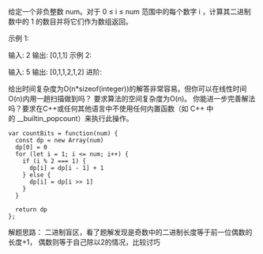 给定一个非负整数 num。对于 0 ≤ i ≤ num 范围中的每个数字 i ，计算其二进制数中的 1 的数目并将它们作为数组返回。

示例 1:

输入: 2
输出: [0,1,1]
示例 2:

输入: 5
输出: [0,1,1,2,1,2]
进阶:

给出时间复杂度为O(n*sizeof(integer))的解答非常容易。但你可以在线性时间O(n)内用一趟扫描做到吗？
要求算法的空间复杂度为O(n)。
你能进一步完善解法吗？要求在C++或任何其他语言中不使用任何内置函数（如 C++ 中的 __builtin_popcount）来执行此操作。

```
var countBits = function(num) {
  const dp = new Array(num)
  dp[0] = 0
  for (let i = 1; i <= num; i++) {
    if (i % 2 === 1) {
      dp[i] = dp[i - 1] + 1
    } else {
      dp[i] = dp[i >> 1]
    }
  }

  return dp
};
```

解题思路： 二进制盲区，看了题解发现是奇数中的二进制长度等于前一位偶数的长度+1， 偶数则等于自己除以2的情况，比较讨巧